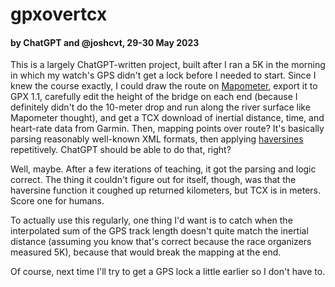 # gpxovertcx
#### by ChatGPT and @joshcvt, 29-30 May 2023

This is a largely ChatGPT-written project, built after I ran a 5K in the morning in which my watch's GPS didn't get a lock before I needed to start.
Since I knew the course exactly, I could draw the route on [Mapometer](http://us.mapometer.com), export it to GPX 1.1, carefully edit the height of 
the bridge on each end (because I definitely didn't do the 10-meter drop and run along the river surface like Mapometer thought), and get a TCX download of 
inertial 
distance, time, and heart-rate data from Garmin. Then, mapping points over route? It's basically parsing reasonably well-known XML formats, then applying 
[haversines](https://en.wikipedia.org/wiki/Haversine_formula) repetitively. ChatGPT should be able to do that, right?

Well, maybe. After a few iterations of teaching, it got the parsing and logic correct. The thing it couldn't figure out for itself, though, was that the
haversine function it coughed up returned kilometers, but TCX is in meters. Score one for humans.

To actually use this regularly, one thing I'd want is to catch when the interpolated sum of the GPS track length doesn't quite match the inertial distance
(assuming you know that's correct because the race organizers measured 5K), because that would break the mapping at the end.

Of course, next time I'll try to get a GPS lock a little earlier so I don't have to.
